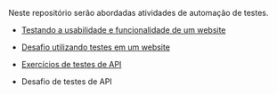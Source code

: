  Neste repositório serão abordadas atividades de automação de testes. 

- [Testando a usabilidade e funcionalidade de um website](treinamento-automacao-2021/)
- [Desafio utilizando testes em um website](desafio-web/)
- [Exercícios de testes de API](exercícios-api/)

- Desafio de testes de API

